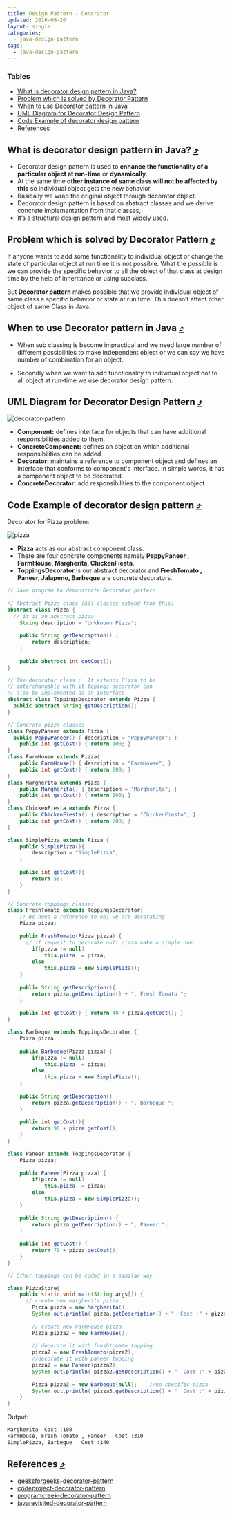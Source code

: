 ```yaml
---
title: Design Pattern - Decorator
updated: 2016-06-20
layout: single
categories:
  - java-design-pattern
tags:
  - java-design-pattern
---
```


### Tables

* [What is decorator design pattern in Java?](#what-is-decorator-design-pattern-in-java-10548tables)
* [Problem which is solved by Decorator Pattern](#problem-which-is-solved-by-decorator-pattern-10548tables)
* [When to use Decorator pattern in Java](#when-to-use-decorator-pattern-in-java-10548tables)
* [UML Diagram for Decorator Design Pattern](#uml-diagram-for-decorator-design-pattern-10548tables)
* [Code Example of decorator design pattern](#code-example-of-decorator-design-pattern-10548tables)
* [References](#references-10548tables)

## What is decorator design pattern in Java? [&#10548;](#tables)

* Decorator design pattern is used to **enhance the functionality of a particular object at run-time** or **dynamically**.
* At the same time **other instance of same class will not be affected by this** so individual object gets the new behavior.
* Basically we wrap the original object through decorator object.
* Decorator design pattern is based on abstract classes and we derive concrete implementation from that classes,
* It’s a structural design pattern and most widely used.

## Problem which is solved by Decorator Pattern [&#10548;](#tables)

If anyone wants to add some functionality to individual object or change the state of particular object at run time it is not possible. What the possible is we can provide the specific behavior to all the object of that class at design time by the help of inheritance or using subclass.

But **Decorator pattern** makes possible that we provide individual object of same class a specific behavior or state at run time. This doesn’t affect other object of same Class in Java.

## When to use Decorator pattern in Java [&#10548;](#tables)

* When sub classing is become impractical and we need large number of different possibilities to make independent object or we can say we have number of combination for an object.

* Secondly when we want to add functionality to individual object not to all object at run-time we use decorator design pattern.

## UML Diagram for Decorator Design Pattern [&#10548;](#tables)

![decorator-pattern](http://www.codeproject.com/KB/architecture/468951/DecoratorDesignPatternGeneric.gif)

* **Component:** defines interface for objects that can have additional responsibilities added to them.
* **ConcreteComponent:** defines an object on which additional responsibilities can be added
* **Decorator:** maintains a reference to component object and defines an interface that conforms to component's interface. In simple words, it has a component object to be decorated.
* **ConcreteDecorator:** add responsibilities to the component object.

## Code Example of decorator design pattern [&#10548;](#tables)

Decorator for Pizza problem:

![pizza](http://d1gjlxt8vb0knt.cloudfront.net//wp-content/uploads/pizza5.jpg)

* **Pizza** acts as our abstract component class.
* There are four concrete components namely **PeppyPaneer , FarmHouse, Margherita, ChickenFiesta**.
* **ToppingsDecorator** is our abstract decorator and **FreshTomato , Paneer, Jalapeno, Barbeque** are concrete decorators.

```java
// Java program to demonstrate Decorator pattern
 
// Abstract Pizza class (All classes extend from this)
abstract class Pizza {
  // it is an abstract pizza
	String description = "Unkknown Pizza";
	
	public String getDescription() {
		return description;
	}
	
	public abstract int getCost();
}

// The decorator class :  It extends Pizza to be
// interchangable with it topings decorator can
// also be implemented as an interface
abstract class ToppingsDecorator extends Pizza {
  public abstract String getDescription();
}

// Concrete pizza classes
class PeppyPaneer extends Pizza {
  public PeppyPaneer() { description = "PeppyPaneer"; }
	public int getCost() { return 100; }
}
class FarmHouse extends Pizza{
	public FarmHouse() { description = "FarmHouse"; }
	public int getCost() { return 200; }
}
class Margherita extends Pizza {
	public Margherita() { description = "Margherita"; }
	public int getCost() { return 100; }
}
class ChickenFiesta extends Pizza {
	public ChickenFiesta() { description = "ChickenFiesta"; }
	public int getCost() { return 200; }
}

class SimplePizza extends Pizza {
	public SimplePizza(){
		description = "SimplePizza";
	}
	
	public int getCost(){
		return 50;
	}
}

// Concrete toppings classes
class FreshTomato extends ToppingsDecorator{
	// We need a reference to obj we are decorating
	Pizza pizza;
	
	public FreshTomato(Pizza pizza) {
	  // if request to decorate null pizza make a simple one
		if(pizza != null)
			this.pizza  = pizza;
		else
			this.pizza = new SimplePizza();
	}
	
	public String getDescription(){
		return pizza.getDescription() + ", Fresh Tomato ";
	}
	
	public int getCost() { return 40 + pizza.getCost(); }
}

class Barbeque extends ToppingsDecorator {
	Pizza pizza;                  
	
	public Barbeque(Pizza pizza) {
		if(pizza != null)
			this.pizza  = pizza;
		else
			this.pizza = new SimplePizza();
	}
	
	public String getDescription() {
		return pizza.getDescription() + ", Barbeque ";
	}
	
	public int getCost(){
		return 90 + pizza.getCost();
	}
}

class Paneer extends ToppingsDecorator {
	Pizza pizza;
	
	public Paneer(Pizza pizza) {
		if(pizza != null)
			this.pizza  = pizza;
		else
			this.pizza = new SimplePizza();
	}	
	
	public String getDescription() {
		return pizza.getDescription() + ", Paneer ";
	}
	
	public int getCost() {
		return 70 + pizza.getCost();
	}
}

// Other toppings can be coded in a similar way

class PizzaStore{
	public static void main(String args[]) {
	  // create new margherita pizza
		Pizza pizza = new Margherita();
		System.out.println( pizza.getDescription() + "  Cost :" + pizza.getCost());
		
		// create new FarmHouse pizza
		Pizza pizza2 = new FarmHouse();
		
		// decorate it with freshtomato topping
		pizza2 = new FreshTomato(pizza2);
		//decorate it with paneer topping
		pizza2 = new Paneer(pizza2);
		System.out.println( pizza2.getDescription() + "  Cost :" + pizza2.getCost());
		
		Pizza pizza3 = new Barbeque(null);    //no specific pizza
		System.out.println( pizza3.getDescription() + "  Cost :" + pizza3.getCost());
	}
}
```

Output:

```bash
Margherita  Cost :100
FarmHouse, Fresh Tomato , Paneer   Cost :310
SimplePizza, Barbeque   Cost :140
```

## References [&#10548;](#tables)
* [geeksforgeeks-decorator-pattern](http://www.geeksforgeeks.org/decorator-pattern-set-3-coding-the-design/?utm_source=twitterfeed&utm_medium=twitter&utm_campaign=Feed%3A+Geeksforgeeks+%28GeeksforGeeks%29)
* [codeproject-decorator-pattern](http://www.codeproject.com/Tips/468951/Decorator-Design-Pattern-in-Java)
* [programcreek-decorator-pattern](http://www.programcreek.com/2012/05/java-design-pattern-decorator-decorate-your-girlfriend/)
* [javarevisited-decorator-pattern](http://javarevisited.blogspot.com/2011/12/factory-design-pattern-java-example.html)